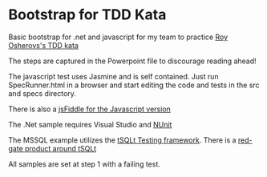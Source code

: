 Bootstrap for TDD Kata
======================

Basic bootstrap for .net and javascript for my team to practice [Roy Osherovs's TDD kata](http://osherove.com/tdd-kata-1/)

The steps are captured in the Powerpoint file to discourage reading ahead!

The javascript test uses Jasmine and is self contained.  Just run SpecRunner.html in a browser and start editing the code and tests in the src and specs directory.

There is also a [jsFiddle for the Javascript version](http://jsfiddle.net/aaronheld/fZMQF/)

The .Net sample requires Visual Studio and [NUnit](http://www.nunit.org/)

The MSSQL example utilizes the [tSQLt Testing framework](http://tsqlt.org/).  There is a [red-gate product around tSQLt](http://www.red-gate.com/products/sql-development/sql-test/)

All samples are set at step 1 with a failing test.
